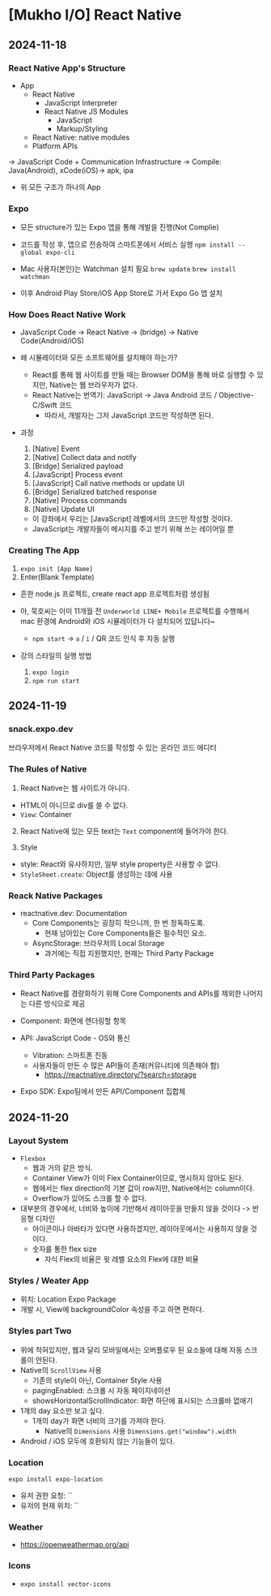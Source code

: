# [Mukho I/O] React Native

## 2024-11-18

### React Native App's Structure

- App
  - React Native
    - JavaScript Interpreter
    - React Native JS Modules
      - JavaScript
      - Markup/Styling
  - React Native: native modules
  - Platform APIs

-> JavaScript Code + Communication Infrastructure
-> Compile: Java(Android), xCode(iOS)-> apk, ipa

- 위 모든 구조가 하나의 App

### Expo

- 모든 structure가 있는 Expo 앱을 통해 개발을 진행(Not Complie)
- 코드를 작성 후, 앱으로 전송하여 스마트폰에서 서비스 실행
  `npm install --global expo-cli`

- Mac 사용자(본인)는 Watchman 설치 필요
  `brew update`
  `brew install watchman`

- 이후 Android Play Store/iOS App Store로 가서 Expo Go 앱 설치

### How Does React Native Work

- JavaScript Code -> React Native -> (bridge) -> Native Code(Android/iOS)
- 왜 시뮬레이터와 모든 소프트웨어를 설치해야 하는가?

  - React를 통헤 웹 사이트를 만들 때는 Browser DOM을 통해 바로 실행할 수 있지만, Native는 웹 브라우저가 없다.
  - React Native는 번역기: JavaScript -> Java Android 코드 / Objective-C/Swift 코드
    - 따라서, 개발자는 그저 JavaScript 코드만 작성하면 된다.

- 과정

  1. [Native] Event
  2. [Native] Collect data and notify
  3. [Bridge] Serialized payload
  4. [JavaScript] Process event
  5. [JavaScript] Call native methods or update UI
  6. [Bridge] Serialized batched response
  7. [Native] Process commands
  8. [Native] Update UI

  - 이 강좌에서 우리는 [JavaScript] 레벨에서의 코드만 작성할 것이다.
  - JavaScript는 개발자들이 메시지를 주고 받기 위해 쓰는 레이어일 뿐

### Creating The App

1. `expo init [App Name]`
2. Enter(Blank Template)

- 흔한 node.js 프로젝트, create react app 프로젝트처럼 생성됨
- 아, 묵호씨는 이미 11개월 전 `Underworld LINE+ Mobile` 프로젝트를 수행해서 mac 환경에 Android와 iOS 시뮬레이터가 다 설치되어 있답니다~

  - `npm start` -> `a` / `i` / QR 코드 인식 후 자동 실행

- 강의 스타일의 실행 방법
  1. `expo login`
  2. `npm run start`

## 2024-11-19

### snack.expo.dev

브라우저에서 React Native 코드를 작성할 수 있는 온라인 코드 에디터

### The Rules of Native

1. React Native는 웹 사이트가 아니다.

- HTML이 아니므로 div를 쓸 수 없다.
- `View`: Container

2. React Native에 있는 모든 text는 `Text` component에 들어가야 한다.

3. Style

- style: React와 유사하지만, 일부 style property은 사용할 수 없다.
- `StyleSheet.create`: Object를 생성하는 데에 사용

### Reack Native Packages

- reactnative.dev: Documentation
  - Core Components는 굉장히 적으니까, 한 번 정독하도록.
    - 현재 남아있는 Core Components들은 필수적인 요소.
  - AsyncStorage: 브라우저의 Local Storage
    - 과거에는 직접 지원했지만, 현재는 Third Party Package

### Third Party Packages

- React Native를 경량화하기 위해 Core Components and APIs를 제외한 나머지는 다른 방식으로 제공

- Component: 화면에 렌더링할 항목
- API: JavaScript Code - OS와 통신
  - Vibration: 스마트폰 진동
  - 사용자들이 만든 수 많은 API들이 존재(커뮤니티에 의존해야 함)
    - https://reactnative.directory/?search=storage
- Expo SDK: Expo팀에서 만든 API/Component 집합체

## 2024-11-20

### Layout System

- `Flexbox`
  - 웹과 거의 같은 방식.
  - Container View가 이미 Flex Container이므로, 명시하지 않아도 된다.
  - 웹에서는 flex direction의 기본 값이 row지만, Native에서는 column이다.
  - Overflow가 있어도 스크롤 할 수 없다.
- 대부분의 경우에서, 너비와 높이에 기반해서 레이아웃을 만들지 않을 것이다 -> 반응형 디자인
  - 아이콘이나 아바타가 있다면 사용하겠지만, 레이아웃에서는 사용하지 않을 것이다.
  - 숫자를 통한 flex size
    - 자식 Flex의 비율은 윗 레벨 요소의 Flex에 대한 비율

### Styles / Weater App

- 위치: Location Expo Package
- 개발 시, View에 backgroundColor 속성을 주고 하면 편하다.

### Styles part Two

- 위에 적혀있지만, 웹과 달리 모바일에서는 오버플로우 된 요소들에 대해 자동 스크롤이 안된다.
- Native의 `ScrollView` 사용
  - 기존의 style이 아닌, Container Style 사용
  - pagingEnabled: 스크롤 시 자동 페이지네이션
  - showsHorizontalScrollIndicator: 화면 하단에 표시되는 스크롤바 없애기
- 1개의 day 요소만 보고 싶다.
  - 1개의 day가 화면 너비의 크기를 가져야 한다.
    - Native의 `Dimensions` 사용
      `Dimensions.get("window").width`
- Android / iOS 모두에 호환되지 않는 기능들이 있다.

### Location

`expo install expo-location`

- 유저 권한 요청: ``
- 유저의 현재 위치: ``

### Weather

- https://openweathermap.org/api

### Icons

- `expo install vector-icons`
